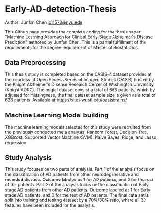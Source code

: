 # Early-AD-detection-Thesis
Author: Junfan Chen jc11573@nyu.edu

This Github page provides the complete coding for the thesis paper: "Machine Learning Approach for Clinical Early-Stage Alzheimer's Disease Prediction" authored by Junfan Chen. This is a partial fulfillment of the requirements for the degree requirement of Master of Biostatistics.

## Data Preprocessing
This thesis study is completed based on the OASIS-4 dataset provided at the courtesy of Open Access Series of Imaging Studies (OASIS) hosted by the Knight Alzheimer's Disease Research Center of Washington University (Knight ADRC). The origial dataset consist a total of 663 patients, which by adjusted for missingness, the final dataset sample size is given as a total of 628 patients.
Available at:https://sites.wustl.edu/oasisbrains/

## Machine Learning Model building
The machine learning models selected for this study were recruited from the previously conducted meta analysis: Random Forest, Decision Tree, XGBoost, Supported Vector Machine (SVM), Naïve Bayes, Ridge, and Lasso regression.

## Study Analysis
This study focuses on two parts of analysis. Part 1 of the analysis focus on the classification of AD patients from other neurodegenerative and recorded disease. Outcome labeled as 1 for AD patients, and 0 for the rest of the patients. Part 2 of the analysis focus on the classification of Early stage AD patients from other AD patients. Outcome labeled as 1 for Early stage AD patients, and 0 for the rest of AD patients.
The final data set is split into training and tesitng dataset by a 70%/30% ratio, where all 30 features have been included for the analysis.


